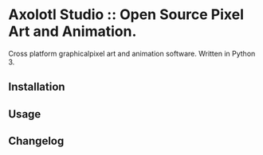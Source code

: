 # Axolotl Studio :: Open Source Pixel Art and Animation.

Cross platform graphicalpixel art and animation software.
Written in Python 3.

## Installation

## Usage

## Changelog
